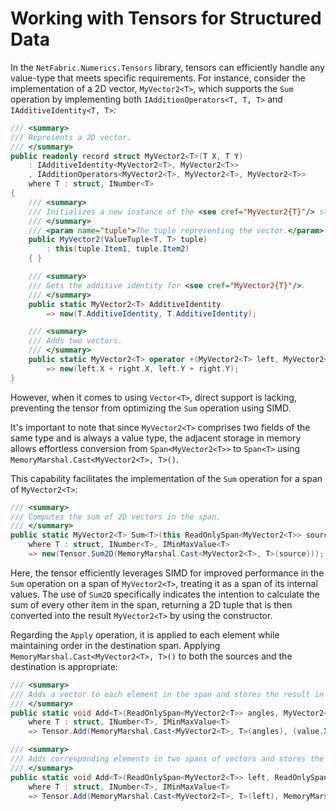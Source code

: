 # Working with Tensors for Structured Data

In the `NetFabric.Numerics.Tensors` library, tensors can efficiently handle any value-type that meets specific requirements. For instance, consider the implementation of a 2D vector, `MyVector2<T>`, which supports the `Sum` operation by implementing both `IAdditionOperators<T, T, T>` and `IAdditiveIdentity<T, T>`:

```csharp
/// <summary>
/// Represents a 2D vector.
/// </summary>
public readonly record struct MyVector2<T>(T X, T Y)
    : IAdditiveIdentity<MyVector2<T>, MyVector2<T>>
    , IAdditionOperators<MyVector2<T>, MyVector2<T>, MyVector2<T>>
    where T : struct, INumber<T>
{
    /// <summary>
    /// Initializes a new instance of the <see cref="MyVector2{T}"/> struct.
    /// </summary>
    /// <param name="tuple">The tuple representing the vector.</param>
    public MyVector2(ValueTuple<T, T> tuple)
        : this(tuple.Item1, tuple.Item2)
    { }

    /// <summary>
    /// Gets the additive identity for <see cref="MyVector2{T}"/>.
    /// </summary>
    public static MyVector2<T> AdditiveIdentity
        => new(T.AdditiveIdentity, T.AdditiveIdentity);

    /// <summary>
    /// Adds two vectors.
    /// </summary>
    public static MyVector2<T> operator +(MyVector2<T> left, MyVector2<T> right)
        => new(left.X + right.X, left.Y + right.Y);
}
```

However, when it comes to using `Vector<T>`, direct support is lacking, preventing the tensor from optimizing the `Sum` operation using SIMD.

It's important to note that since `MyVector2<T>` comprises two fields of the same type and is always a value type, the adjacent storage in memory allows effortless conversion from `Span<MyVector2<T>>` to `Span<T>` using `MemoryMarshal.Cast<MyVector2<T>, T>()`.

This capability facilitates the implementation of the `Sum` operation for a span of `MyVector2<T>`:

```csharp
/// <summary>
/// Computes the sum of 2D vectors in the span.
/// </summary>
public static MyVector2<T> Sum<T>(this ReadOnlySpan<MyVector2<T>> source)
    where T : struct, INumber<T>, IMinMaxValue<T>
    => new(Tensor.Sum2D(MemoryMarshal.Cast<MyVector2<T>, T>(source)));
```

Here, the tensor efficiently leverages SIMD for improved performance in the `Sum` operation on a span of `MyVector2<T>`, treating it as a span of its internal values. The use of `Sum2D` specifically indicates the intention to calculate the sum of every other item in the span, returning a 2D tuple that is then converted into the result `MyVector2<T>` by using the constructor.

Regarding the `Apply` operation, it is applied to each element while maintaining order in the destination span. Applying `MemoryMarshal.Cast<MyVector2<T>, T>()` to both the sources and the destination is appropriate:

```csharp
/// <summary>
/// Adds a vector to each element in the span and stores the result in another span.
/// </summary>
public static void Add<T>(ReadOnlySpan<MyVector2<T>> angles, MyVector2<T> value, Span<MyVector2<T>> result)
    where T : struct, INumber<T>, IMinMaxValue<T>
    => Tensor.Add(MemoryMarshal.Cast<MyVector2<T>, T>(angles), (value.X, value.Y), MemoryMarshal.Cast<MyVector2<T>, T>(result));

/// <summary>
/// Adds corresponding elements in two spans of vectors and stores the result in another span.
/// </summary>
public static void Add<T>(ReadOnlySpan<MyVector2<T>> left, ReadOnlySpan<MyVector2<T>> right, Span<MyVector2<T>> result)
    where T : struct, INumber<T>, IMinMaxValue<T>
    => Tensor.Add(MemoryMarshal.Cast<MyVector2<T>, T>(left), MemoryMarshal.Cast<MyVector2<T>, T>(right), MemoryMarshal.Cast<MyVector2<T>, T>(result));
```